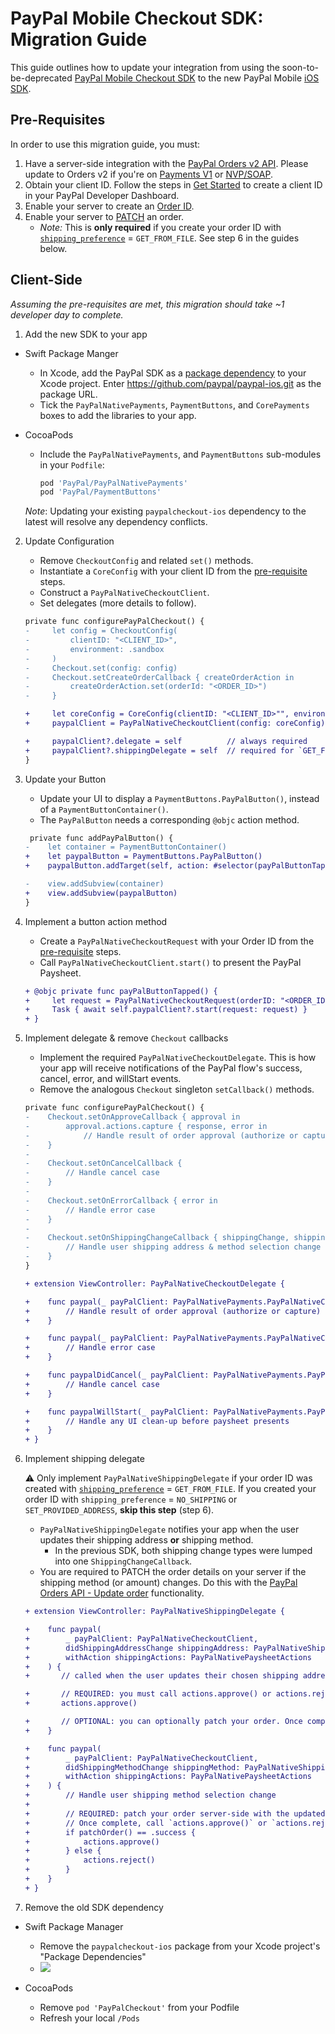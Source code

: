 # PayPal Mobile Checkout SDK: Migration Guide

This guide outlines how to update your integration from using the soon-to-be-deprecated [PayPal Mobile Checkout SDK](https://developer.paypal.com/limited-release/paypal-mobile-checkout/) to the new PayPal Mobile [iOS SDK](https://github.com/paypal/paypal-ios).

## Pre-Requisites
In order to use this migration guide, you must:

1. Have a server-side integration with the [PayPal Orders v2 API](https://developer.paypal.com/docs/api/orders/v2/). Please update to Orders v2 if you're on [Payments V1](https://developer.paypal.com/docs/api/payments/v1/) or [NVP/SOAP](https://developer.paypal.com/api/nvp-soap/).
1. Obtain your client ID. Follow the steps in [Get Started](https://developer.paypal.com/api/rest/#link-getstarted) to create a client ID in your PayPal Developer Dashboard.
1. Enable your server to create an [Order ID](https://developer.paypal.com/docs/api/orders/v2/).
1. Enable your server to [PATCH](https://developer.paypal.com/docs/api/orders/v2/#orders_patch) an order.
    * _Note:_ This is **only required** if you create your order ID with [`shipping_preference`](https://developer.paypal.com/docs/api/orders/v2/#definition-order_application_context) = `GET_FROM_FILE`. See step 6 in the guides below.

## Client-Side

*Assuming the pre-requisites are met, this migration should take ~1 developer day to complete.*

1. Add the new SDK to your app
  * Swift Package Manger
      * In Xcode, add the PayPal SDK as a [package dependency](https://developer.apple.com/documentation/swift_packages/adding_package_dependencies_to_your_app) to your Xcode project. Enter https://github.com/paypal/paypal-ios.git as the package URL. 
      * Tick the `PayPalNativePayments`, `PaymentButtons`, and `CorePayments` boxes to add the libraries to your app.

  * CocoaPods
      * Include the `PayPalNativePayments`, and `PaymentButtons` sub-modules in your `Podfile`:
        ```ruby
        pod 'PayPal/PayPalNativePayments'
        pod 'PayPal/PaymentButtons'
        ```

    *Note*: Updating your existing `paypalcheckout-ios` dependency to the latest will resolve any dependency conflicts.
    
2. Update Configuration

    * Remove `CheckoutConfig` and related `set()` methods.
    * Instantiate a `CoreConfig` with your client ID from the [pre-requisite](#pre-requisites) steps.
    * Construct a `PayPalNativeCheckoutClient`.
    * Set delegates (more details to follow).
    
    ```diff
    private func configurePayPalCheckout() {
    -     let config = CheckoutConfig(
    -         clientID: "<CLIENT_ID>",
    -         environment: .sandbox
    -     )
    -     Checkout.set(config: config)     
    -     Checkout.setCreateOrderCallback { createOrderAction in
    -         createOrderAction.set(orderId: "<ORDER_ID>")
    -     }

    +     let coreConfig = CoreConfig(clientID: "<CLIENT_ID>"", environment: CorePayments.Environment.sandbox)
    +     paypalClient = PayPalNativeCheckoutClient(config: coreConfig)
    
    +     paypalClient?.delegate = self          // always required
    +     paypalClient?.shippingDelegate = self  // required for `GET_FROM_FILE` orders
    }
    ```

3. Update your Button

    * Update your UI to display a `PaymentButtons.PayPalButton()`, instead of a `PaymentButtonContainer()`.
    * The `PayPalButton` needs a corresponding `@objc` action method.

    ```diff
     private func addPayPalButton() {
    -    let container = PaymentButtonContainer()
    +    let paypalButton = PaymentButtons.PayPalButton()
    +    paypalButton.addTarget(self, action: #selector(payPalButtonTapped), for: .touchUpInside)

    -    view.addSubview(container)
    +    view.addSubview(paypalButton)
    }
    ```

4. Implement a button action method

    * Create a `PayPalNativeCheckoutRequest` with your Order ID from the [pre-requisite](#pre-requisites) steps.
    * Call `PayPalNativeCheckoutClient.start()` to present the PayPal Paysheet.

    ```diff
    + @objc private func payPalButtonTapped() {
    +     let request = PayPalNativeCheckoutRequest(orderID: "<ORDER_ID>")
    +     Task { await self.paypalClient?.start(request: request) }
    + }
    ```

5. Implement delegate & remove `Checkout` callbacks

    * Implement the required `PayPalNativeCheckoutDelegate`. This is how your app will receive notifications of the PayPal flow's success, cancel, error, and willStart events.
    * Remove the analogous `Checkout` singleton `setCallback()` methods.

    ```diff
    private func configurePayPalCheckout() {
    -    Checkout.setOnApproveCallback { approval in
    -        approval.actions.capture { response, error in
    -            // Handle result of order approval (authorize or capture)
    -    }
    -
    -    Checkout.setOnCancelCallback {
    -        // Handle cancel case
    -    }
    -
    -    Checkout.setOnErrorCallback { error in
    -        // Handle error case
    -    }
    -
    -    Checkout.setOnShippingChangeCallback { shippingChange, shippingChangeAction in
    -        // Handle user shipping address & method selection change
    -    }
    }

    + extension ViewController: PayPalNativeCheckoutDelegate {

    +    func paypal(_ payPalClient: PayPalNativePayments.PayPalNativeCheckoutClient, didFinishWithResult result: PayPalNativePayments.PayPalNativeCheckoutResult) {
    +        // Handle result of order approval (authorize or capture)
    +    }

    +    func paypal(_ payPalClient: PayPalNativePayments.PayPalNativeCheckoutClient, didFinishWithError error: CorePayments.CoreSDKError) {
    +        // Handle error case
    +    }

    +    func paypalDidCancel(_ payPalClient: PayPalNativePayments.PayPalNativeCheckoutClient) {
    +        // Handle cancel case
    +    }

    +    func paypalWillStart(_ payPalClient: PayPalNativePayments.PayPalNativeCheckoutClient) {
    +        // Handle any UI clean-up before paysheet presents
    +    }
    + }
    ```
    
6. Implement shipping delegate

    :warning: Only implement `PayPalNativeShippingDelegate` if your order ID was created with [`shipping_preference`](https://developer.paypal.com/docs/api/orders/v2/#definition-experience_context_base) = `GET_FROM_FILE`. If you created your order ID with `shipping_preference` = `NO_SHIPPING` or `SET_PROVIDED_ADDRESS`, **skip this step** (step 6).


    * `PayPalNativeShippingDelegate` notifies your app when the user updates their shipping address **or** shipping method. 
        * In the previous SDK, both shipping change types were lumped into one `ShippingChangeCallback`.
    * You are required to PATCH the order details on your server if the shipping method (or amount) changes. Do this with the [PayPal Orders API - Update order](https://developer.paypal.com/docs/api/orders/v2/#orders_patch) functionality.

    ```diff
    + extension ViewController: PayPalNativeShippingDelegate {

    +    func paypal(
    +        _ payPalClient: PayPalNativeCheckoutClient,
    +        didShippingAddressChange shippingAddress: PayPalNativeShippingAddress,
    +        withAction shippingActions: PayPalNativePaysheetActions
    +    ) {
    +       // called when the user updates their chosen shipping address
    
    +       // REQUIRED: you must call actions.approve() or actions.reject() in this callback
    +       actions.approve()
    
    +       // OPTIONAL: you can optionally patch your order. Once complete, call actions.approve() if successful or actions.reject() if not.
    +    }
    
    +    func paypal(
    +        _ payPalClient: PayPalNativeCheckoutClient,
    +        didShippingMethodChange shippingMethod: PayPalNativeShippingMethod,
    +        withAction shippingActions: PayPalNativePaysheetActions
    +    ) {
    +        // Handle user shipping method selection change
    +
    +        // REQUIRED: patch your order server-side with the updated shipping amount
    +        // Once complete, call `actions.approve()` or `actions.reject()` 
    +        if patchOrder() == .success {
    +            actions.approve()
    +        } else {
    +            actions.reject()
    +        }
    +    }
    + }
    ```

7. Remove the old SDK dependency

* Swift Package Manager
    * Remove the `paypalcheckout-ios` package from your Xcode project's "Package Dependencies"
    * ![](https://iili.io/HO1okCB.png)

* CocoaPods
    * Remove `pod 'PayPalCheckout'` from your Podfile
    * Refresh your local `/Pods`
